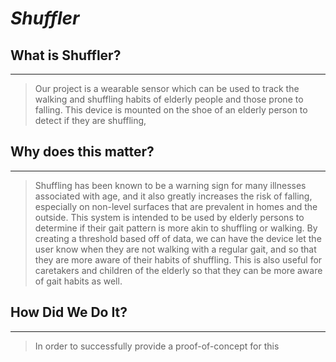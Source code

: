 # _Shuffler_

## What is Shuffler?
---
> Our project is a wearable sensor which can be used to track the walking and shuffling habits of elderly people and those prone to falling. This device is mounted on the shoe of an elderly person to detect if they are shuffling, 

## Why does this matter?
---
> Shuffling has been known to be a warning sign for many illnesses associated with age, and it also greatly increases the risk of falling, especially on non-level surfaces that are prevalent in homes and the outside. This system is intended to be used by elderly persons to determine if their gait pattern is more akin to shuffling or walking. By creating a threshold based off of data, we can have the device let the user know when they are not walking with a regular gait, and so that they are more aware of their habits of shuffling. This is also useful for caretakers and children of the elderly so that they can be more aware of gait habits as well.

## How Did We Do It?
---
> In order to successfully provide a proof-of-concept for this

